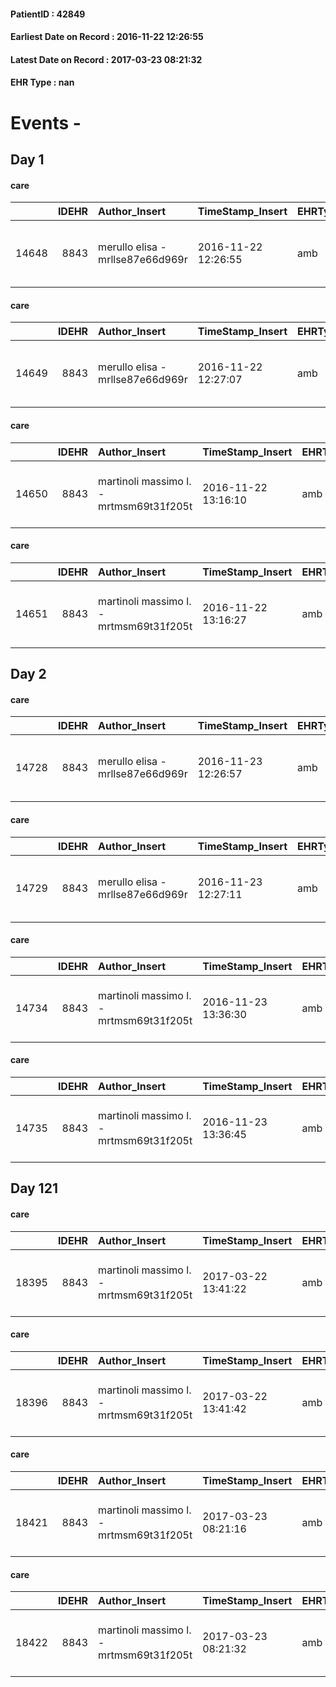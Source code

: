 
#### PatientID : 42849
#### Earliest Date on Record : 2016-11-22 12:26:55
#### Latest Date on Record : 2017-03-23 08:21:32
#### EHR Type : nan

# Events - 

## Day 1

#### care
|       |   IDEHR | Author_Insert                    | TimeStamp_Insert    | EHRType   |   PatientID |   IDGESTIONE_AUSILI |   opt_annulla_consegna | dt_Ric_consegna     | opt_ausilio                                     |
|------:|--------:|:---------------------------------|:--------------------|:----------|------------:|--------------------:|-----------------------:|:--------------------|:------------------------------------------------|
| 14648 |    8843 | merullo elisa - mrllse87e66d969r | 2016-11-22 12:26:55 | amb       |       42849 |               14569 |                      0 | 2016-11-22 00:00:00 | electronic articulated bed with side rails # 14 |

#### care
|       |   IDEHR | Author_Insert                    | TimeStamp_Insert    | EHRType   |   PatientID |   IDGESTIONE_AUSILI |   opt_annulla_consegna | dt_Ric_consegna     | opt_ausilio                             |
|------:|--------:|:---------------------------------|:--------------------|:----------|------------:|--------------------:|-----------------------:|:--------------------|:----------------------------------------|
| 14649 |    8843 | merullo elisa - mrllse87e66d969r | 2016-11-22 12:27:07 | amb       |       42849 |               14570 |                      0 | 2016-11-22 00:00:00 | antid air mattress with compressor # 16 |

#### care
|       |   IDEHR | Author_Insert                           | TimeStamp_Insert    | EHRType   |   PatientID |   IDGESTIONE_AUSILI |   ds_ncons |   opt_annulla_consegna | dt_Ric_consegna     | dt_ric_cons_forn    | opt_ausilio                             |
|------:|--------:|:----------------------------------------|:--------------------|:----------|------------:|--------------------:|-----------:|-----------------------:|:--------------------|:--------------------|:----------------------------------------|
| 14650 |    8843 | martinoli massimo l. - mrtmsm69t31f205t | 2016-11-22 13:16:10 | amb       |       42849 |               14571 |      29156 |                      0 | 2016-11-22 00:00:00 | 2016-11-22 00:00:00 | antid air mattress with compressor # 16 |

#### care
|       |   IDEHR | Author_Insert                           | TimeStamp_Insert    | EHRType   |   PatientID |   IDGESTIONE_AUSILI |   ds_ncons |   opt_annulla_consegna | dt_Ric_consegna     | dt_ric_cons_forn    | opt_ausilio                                     |
|------:|--------:|:----------------------------------------|:--------------------|:----------|------------:|--------------------:|-----------:|-----------------------:|:--------------------|:--------------------|:------------------------------------------------|
| 14651 |    8843 | martinoli massimo l. - mrtmsm69t31f205t | 2016-11-22 13:16:27 | amb       |       42849 |               14572 |      29156 |                      0 | 2016-11-22 00:00:00 | 2016-11-22 00:00:00 | electronic articulated bed with side rails # 14 |


## Day 2

#### care
|       |   IDEHR | Author_Insert                    | TimeStamp_Insert    | EHRType   |   PatientID |   IDGESTIONE_AUSILI |   ds_ncons |   opt_annulla_consegna | dt_Ric_consegna     | dt_ric_cons_forn    | dt_ric_ritiro       | opt_ausilio                             |
|------:|--------:|:---------------------------------|:--------------------|:----------|------------:|--------------------:|-----------:|-----------------------:|:--------------------|:--------------------|:--------------------|:----------------------------------------|
| 14728 |    8843 | merullo elisa - mrllse87e66d969r | 2016-11-23 12:26:57 | amb       |       42849 |               14649 |      29156 |                      0 | 2016-11-22 00:00:00 | 2016-11-22 00:00:00 | 2016-11-23 00:00:00 | antid air mattress with compressor # 16 |

#### care
|       |   IDEHR | Author_Insert                    | TimeStamp_Insert    | EHRType   |   PatientID |   IDGESTIONE_AUSILI |   ds_ncons |   opt_annulla_consegna | dt_Ric_consegna     | dt_ric_cons_forn    | dt_ric_ritiro       | opt_ausilio                                     |
|------:|--------:|:---------------------------------|:--------------------|:----------|------------:|--------------------:|-----------:|-----------------------:|:--------------------|:--------------------|:--------------------|:------------------------------------------------|
| 14729 |    8843 | merullo elisa - mrllse87e66d969r | 2016-11-23 12:27:11 | amb       |       42849 |               14650 |      29156 |                      0 | 2016-11-22 00:00:00 | 2016-11-22 00:00:00 | 2016-11-23 00:00:00 | electronic articulated bed with side rails # 14 |

#### care
|       |   IDEHR | Author_Insert                           | TimeStamp_Insert    | EHRType   |   PatientID |   IDGESTIONE_AUSILI |   ds_ncons |   ds_nritiro |   opt_annulla_consegna | dt_Ric_consegna     | dt_ric_cons_forn    | dt_ric_ritiro       | dt_ric_ritiro_forn   | opt_ausilio                             |
|------:|--------:|:----------------------------------------|:--------------------|:----------|------------:|--------------------:|-----------:|-------------:|-----------------------:|:--------------------|:--------------------|:--------------------|:---------------------|:----------------------------------------|
| 14734 |    8843 | martinoli massimo l. - mrtmsm69t31f205t | 2016-11-23 13:36:30 | amb       |       42849 |               14655 |      29156 |        29163 |                      0 | 2016-11-22 00:00:00 | 2016-11-22 00:00:00 | 2016-11-23 00:00:00 | 2016-11-23 00:00:00  | antid air mattress with compressor # 16 |

#### care
|       |   IDEHR | Author_Insert                           | TimeStamp_Insert    | EHRType   |   PatientID |   IDGESTIONE_AUSILI |   ds_ncons |   ds_nritiro |   opt_annulla_consegna | dt_Ric_consegna     | dt_ric_cons_forn    | dt_ric_ritiro       | dt_ric_ritiro_forn   | opt_ausilio                                     |
|------:|--------:|:----------------------------------------|:--------------------|:----------|------------:|--------------------:|-----------:|-------------:|-----------------------:|:--------------------|:--------------------|:--------------------|:---------------------|:------------------------------------------------|
| 14735 |    8843 | martinoli massimo l. - mrtmsm69t31f205t | 2016-11-23 13:36:45 | amb       |       42849 |               14656 |      29156 |        29163 |                      0 | 2016-11-22 00:00:00 | 2016-11-22 00:00:00 | 2016-11-23 00:00:00 | 2016-11-23 00:00:00  | electronic articulated bed with side rails # 14 |


## Day 121

#### care
|       |   IDEHR | Author_Insert                           | TimeStamp_Insert    | EHRType   |   PatientID |   IDGESTIONE_AUSILI |   ds_ncons |   ds_nbolla | dt_consegna         |   ds_nritiro | dt_ritiro           |   opt_annulla_consegna | dt_Ric_consegna     | dt_ric_cons_forn    | dt_ric_ritiro       | dt_ric_ritiro_forn   | opt_ausilio                                     |
|------:|--------:|:----------------------------------------|:--------------------|:----------|------------:|--------------------:|-----------:|------------:|:--------------------|-------------:|:--------------------|-----------------------:|:--------------------|:--------------------|:--------------------|:---------------------|:------------------------------------------------|
| 18395 |    8843 | martinoli massimo l. - mrtmsm69t31f205t | 2017-03-22 13:41:22 | amb       |       42849 |               18333 |      29156 |        1246 | 2016-11-23 00:00:00 |        29163 | 2016-11-24 00:00:00 |                      0 | 2016-11-22 00:00:00 | 2016-11-22 00:00:00 | 2016-11-23 00:00:00 | 2016-11-23 00:00:00  | electronic articulated bed with side rails # 14 |

#### care
|       |   IDEHR | Author_Insert                           | TimeStamp_Insert    | EHRType   |   PatientID |   IDGESTIONE_AUSILI |   ds_ncons |   ds_nbolla | dt_consegna         |   ds_nritiro | dt_ritiro           |   opt_annulla_consegna | dt_Ric_consegna     | dt_ric_cons_forn    | dt_ric_ritiro       | dt_ric_ritiro_forn   | opt_ausilio                             |
|------:|--------:|:----------------------------------------|:--------------------|:----------|------------:|--------------------:|-----------:|------------:|:--------------------|-------------:|:--------------------|-----------------------:|:--------------------|:--------------------|:--------------------|:---------------------|:----------------------------------------|
| 18396 |    8843 | martinoli massimo l. - mrtmsm69t31f205t | 2017-03-22 13:41:42 | amb       |       42849 |               18334 |      29156 |        1246 | 2016-11-23 00:00:00 |        29163 | 2016-11-24 00:00:00 |                      0 | 2016-11-22 00:00:00 | 2016-11-22 00:00:00 | 2016-11-23 00:00:00 | 2016-11-23 00:00:00  | antid air mattress with compressor # 16 |

#### care
|       |   IDEHR | Author_Insert                           | TimeStamp_Insert    | EHRType   |   PatientID |   IDGESTIONE_AUSILI |   ds_ncons |   ds_nbolla | dt_consegna         |   ds_nritiro | dt_ritiro           |   opt_annulla_consegna | dt_Ric_consegna     | dt_ric_cons_forn    | dt_ric_ritiro       | dt_ric_ritiro_forn   | opt_ausilio                             |
|------:|--------:|:----------------------------------------|:--------------------|:----------|------------:|--------------------:|-----------:|------------:|:--------------------|-------------:|:--------------------|-----------------------:|:--------------------|:--------------------|:--------------------|:---------------------|:----------------------------------------|
| 18421 |    8843 | martinoli massimo l. - mrtmsm69t31f205t | 2017-03-23 08:21:16 | amb       |       42849 |               18359 |      29156 |        1246 | 2016-11-23 00:00:00 |        29163 | 2016-11-25 00:00:00 |                      0 | 2016-11-22 00:00:00 | 2016-11-22 00:00:00 | 2016-11-23 00:00:00 | 2016-11-23 00:00:00  | antid air mattress with compressor # 16 |

#### care
|       |   IDEHR | Author_Insert                           | TimeStamp_Insert    | EHRType   |   PatientID |   IDGESTIONE_AUSILI |   ds_ncons |   ds_nbolla | dt_consegna         |   ds_nritiro | dt_ritiro           |   opt_annulla_consegna | dt_Ric_consegna     | dt_ric_cons_forn    | dt_ric_ritiro       | dt_ric_ritiro_forn   | opt_ausilio                                     |
|------:|--------:|:----------------------------------------|:--------------------|:----------|------------:|--------------------:|-----------:|------------:|:--------------------|-------------:|:--------------------|-----------------------:|:--------------------|:--------------------|:--------------------|:---------------------|:------------------------------------------------|
| 18422 |    8843 | martinoli massimo l. - mrtmsm69t31f205t | 2017-03-23 08:21:32 | amb       |       42849 |               18360 |      29156 |        1246 | 2016-11-23 00:00:00 |        29163 | 2016-11-25 00:00:00 |                      0 | 2016-11-22 00:00:00 | 2016-11-22 00:00:00 | 2016-11-23 00:00:00 | 2016-11-23 00:00:00  | electronic articulated bed with side rails # 14 |


